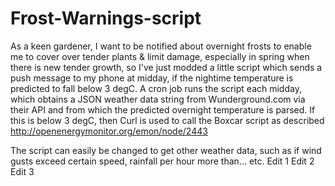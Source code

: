 Frost-Warnings-script
=====================
As a keen gardener, I want to be notified about overnight frosts to enable me to cover over tender plants & limit damage, especially in spring when there is new tender growth, so I've just modded a little script which sends a push message to my phone at midday, if the nightime temperature is predicted to fall below 3 degC.
A cron job runs the script each midday, which obtains a JSON weather data string from Wunderground.com via their API and from which the predicted overnight temperature is parsed. If this is below 3 degC, then Curl is used to call the Boxcar script as described http://openenergymonitor.org/emon/node/2443

The script can easily be changed to get other weather data, such as if wind gusts exceed certain speed, rainfall per hour more than... etc.
Edit 1
Edit 2
Edit 3
